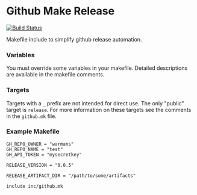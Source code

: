 Github Make Release
======================

[![Build Status](https://travis-ci.org/warmans/github-make-release.svg?branch=master)](https://travis-ci.org/warmans/github-make-release)

Makefile include to simplify github release automation.

### Variables

You must override some variables in your makefile. Detailed descriptions are
available in the makefile comments.

### Targets

Targets with a `_` prefix are not intended for direct use. The only "public" target
is `release`. For more information on these targets see the comments in the
`github.mk` file.

### Example Makefile

```
GH_REPO_OWNER = "warmans"
GH_REPO_NAME = "test"
GH_API_TOKEN = "mysecretkey"

RELEASE_VERSION = "0.0.5"

RELEASE_ARTIFACT_DIR = "/path/to/some/artifacts"

include inc/github.mk
```
